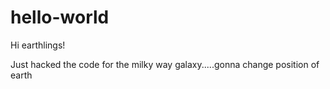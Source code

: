 # hello-world

Hi earthlings!

Just hacked the code for the milky way galaxy.....gonna change position of earth
